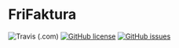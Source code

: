 # FriFaktura
![Travis (.com)](https://img.shields.io/travis/com/frifaktura/frifaktura) [![GitHub license](https://img.shields.io/github/license/frifaktura/frifaktura)](https://github.com/frifaktura/frifaktura/blob/master/LICENSE) [![GitHub issues](https://img.shields.io/github/issues/frifaktura/frifaktura)](https://github.com/frifaktura/frifaktura/issues)
